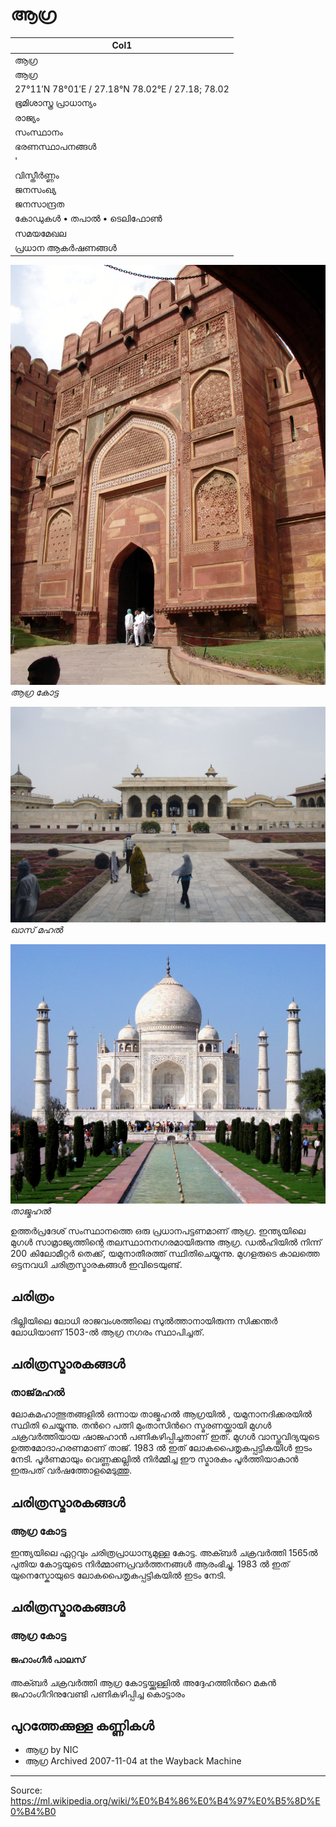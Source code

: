 # ആഗ്ര

| Col1 |
| --- |
| ആഗ്ര |
| ആഗ്ര |
| 27°11′N 78°01′E / 27.18°N 78.02°E / 27.18; 78.02 |
| ഭൂമിശാസ്ത്ര പ്രാധാന്യം |
| രാജ്യം |
| സംസ്ഥാനം |
| ഭരണസ്ഥാപനങ്ങൾ |
| ' |
| വിസ്തീർണ്ണം |
| ജനസംഖ്യ |
| ജനസാന്ദ്രത |
| കോഡുകൾ • തപാൽ • ടെലിഫോൺ |
| സമയമേഖല |
| പ്രധാന ആകർഷണങ്ങൾ |

![](../../images/07b9319649139adb.jpg)
*ആഗ്ര കോട്ട*

![](../../images/cc1df173068f5fce.jpg)
*ഖാസ് മഹൽ*

![](../../images/d9c4fe807df56e19.jpg)
*താജ്മഹൽ*

ഉത്തർപ്രദേശ് സംസ്ഥാനത്തെ ഒരു പ്രധാനപട്ടണമാണ്‌ ആഗ്ര. ഇന്ത്യയിലെ മുഗൾ സാമ്രാജ്യത്തിന്റെ തലസ്ഥാനനഗരമായിരുന്നു ആഗ്ര. ഡൽഹിയിൽ നിന്ന് 200 കിലോമീറ്റർ തെക്ക്, യമുനാതീരത്ത് സ്ഥിതിചെയ്യുന്നു. മുഗളരുടെ കാലത്തെ ഒട്ടനവധി ചരിത്രസ്മാരകങ്ങൾ ഇവിടെയുണ്ട്.

## ചരിത്രം

ദില്ലിയിലെ ലോധി രാജവംശത്തിലെ സുൽത്താനായിരുന്ന സിക്കന്തർ ലോധിയാണ്‌ 1503-ൽ ആഗ്ര നഗരം സ്ഥാപിച്ചത്.

## ചരിത്രസ്മാരകങ്ങൾ

### താജ്‌മഹൽ

ലോകമഹാത്ഭുതങ്ങളിൽ ഒന്നായ താജ്മഹൽ ആഗ്രയിൽ , യമുനാനദിക്കരയിൽ സ്ഥിതി ചെയ്യുന്നു. തൻറെ പത്നി മുംതാസിൻറെ സ്മരണയ്ക്കായി മുഗൾ ചക്രവർത്തിയായ ഷാജഹാൻ പണികഴിപ്പിച്ചതാണ് ഇത്. മുഗൾ വാസ്തുവിദ്യയുടെ ഉത്തമോദാഹരണമാണ് താജ്. 1983 ൽ ഇത് ലോകപൈതൃകപ്പട്ടികയിൾ ഇടം നേടി. പൂർണമായും വെണ്ണക്കല്ലിൽ നിർമ്മിച്ച ഈ സ്മാരകം പൂർത്തിയാകാൻ ഇരുപത് വർഷത്തോളമെടുത്തു.

## ചരിത്രസ്മാരകങ്ങൾ

### ആഗ്ര കോട്ട

ഇന്ത്യയിലെ ഏറ്റവും ചരിത്രപ്രാധാന്യമുള്ള കോട്ട. അക്ബർ ചക്രവർത്തി 1565ൽ പുതിയ കോട്ടയുടെ നിർമ്മാണപ്രവർത്തനങ്ങൾ ആരംഭിച്ചു. 1983 ൽ ഇത് യുനെസ്കോയുടെ ലോകപൈതൃകപ്പട്ടികയിൽ ഇടം നേടി.

## ചരിത്രസ്മാരകങ്ങൾ

### ആഗ്ര കോട്ട

#### ജഹാംഗീർ പാലസ്

അക്ബർ ചക്രവർത്തി ആഗ്ര കോട്ടയ്ക്കുള്ളിൽ അദ്ദേഹത്തിൻറെ മകൻ ജഹാംഗീറിനുവേണ്ടി പണികഴിപ്പിച്ച കൊട്ടാരം

## പുറത്തേക്കുള്ള കണ്ണികൾ

- ആഗ്ര by NIC
- ആഗ്ര Archived 2007-11-04 at the Wayback Machine

---
Source: https://ml.wikipedia.org/wiki/%E0%B4%86%E0%B4%97%E0%B5%8D%E0%B4%B0
